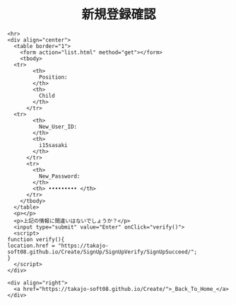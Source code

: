 <html><head>
    <meta http-equiv="content-type" content="text/html; charset=utf-8">
    <title>SignUp (Book Management)</title>
  </head>

  <body>
    <div align="center">
      <h1>新規登録確認</h1>
    </div>
    
    <hr>
    <div align="center">
      <table border="1">
        <form action="list.html" method="get"></form>
        <tbody>
	  <tr>
            <th>
              Position:
            </th>
            <th>
              Child
            </th>
          </tr>
	  <tr>
            <th>
              New_User_ID:
            </th>
            <th>
              i15sasaki
            </th>
          </tr>
          <tr>
            <th>
              New_Password:
            </th>
            <th> ••••••••• </th>
          </tr>
        </tbody>
      </table>
      <p></p>
      <p>上記の情報に間違いはないでしょうか？</p>
      <input type="submit" value="Enter" onClick="verify()">
      <script>
	function verify(){
	location.href = "https://takajo-soft08.github.io/Create/SignUp/SignUpVerify/SignUpSucceed/";
	}
      </script>
    </div>
    
    <div align="right">
      <a href="https://takajo-soft08.github.io/Create/">_Back_To_Home_</a>
    </div>

</body></html>
